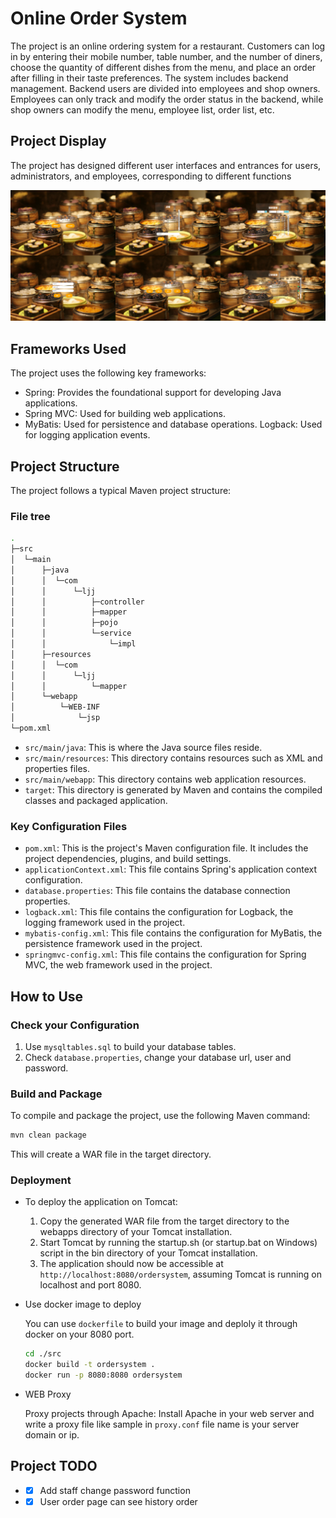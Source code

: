 # Online Order System

The project is an online ordering system for a restaurant. Customers can log in by entering their mobile number, table number, and the number of diners, choose the quantity of different dishes from the menu, and place an order after filling in their taste preferences. The system includes backend management. Backend users are divided into employees and shop owners. Employees can only track and modify the order status in the backend, while shop owners can modify the menu, employee list, order list, etc.

## Project Display

The project has designed different user interfaces and entrances for users, administrators, and employees, corresponding to different functions  

![project display](./display.jpg)

## Frameworks Used

The project uses the following key frameworks:

* Spring: Provides the foundational support for developing Java applications.
* Spring MVC: Used for building web applications.
* MyBatis: Used for persistence and database operations.
Logback: Used for logging application events.

## Project Structure

The project follows a typical Maven project structure:

### File tree

```bash
.
├─src
│  └─main
│      ├─java
│      │  └─com
│      │      └─ljj
│      │          ├─controller
│      │          ├─mapper
│      │          ├─pojo
│      │          └─service
│      │              └─impl
│      ├─resources
│      │  └─com
│      │      └─ljj
│      │          └─mapper
│      └─webapp
│          └─WEB-INF
│              └─jsp
└─pom.xml
```

* `src/main/java`: This is where the Java source files reside.  
* `src/main/resources`: This directory contains resources such as XML and properties files.  
* `src/main/webapp`: This directory contains web application resources.  
* `target`: This directory is generated by Maven and contains the compiled classes and packaged application.  

### Key Configuration Files

* `pom.xml`: This is the project's Maven configuration file. It includes the project dependencies, plugins, and build settings.  
* `applicationContext.xml`: This file contains Spring's application context configuration.  
* `database.properties`: This file contains the database connection properties.  
* `logback.xml`: This file contains the configuration for Logback, the logging framework used in the project.  
* `mybatis-config.xml`: This file contains the configuration for MyBatis, the persistence framework used in the project.  
* `springmvc-config.xml`: This file contains the configuration for Spring MVC, the web framework used in the project.  

## How to Use

### Check your Configuration

1. Use `mysqltables.sql` to build your database tables.
2. Check `database.properties`, change your database url, user and password.

### Build and Package

To compile and package the project, use the following Maven command:

```bash
mvn clean package
```

This will create a WAR file in the target directory.

### Deployment

* To deploy the application on Tomcat:

  1. Copy the generated WAR file from the target directory to the webapps directory of your Tomcat installation.
  2. Start Tomcat by running the startup.sh (or startup.bat on Windows) script in the bin directory of your Tomcat installation.
  3. The application should now be accessible at `http://localhost:8080/ordersystem`, assuming Tomcat is running on localhost and port 8080.

* Use docker image to deploy

  You can use `dockerfile` to build your image and deploly it through docker on your 8080 port.
  ```bash
  cd ./src
  docker build -t ordersystem .
  docker run -p 8080:8080 ordersystem
  ```

* WEB Proxy

  Proxy projects through Apache: Install Apache in your web server and write a proxy file like sample in `proxy.conf` file name is your server domain or ip.

## Project TODO

* -[x] Add staff change password function
* -[x] User order page can see history order
